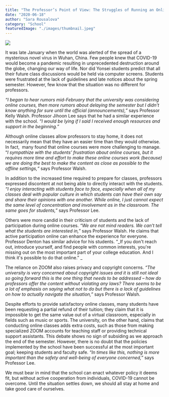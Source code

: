 ```yaml
---
title: "The Professor’s Point of View: The Struggles of Running an Online Semester"
date: "2020-06-18"
author: "Sara Rousalova"
category: "School"
featuredImage: "./images/thumbnail.jpeg"
---
```


![](/images/thumbnail.jpeg)

It was late January when the world was alerted of the spread of a mysterious novel virus in Wuhan, China. Few people knew that COVID-19 would become a pandemic resulting in unprecedented destruction around the globe, changing our way of life. Nor did Yonsei students predict that all their future class discussions would be held via computer screens. Students were frustrated at the lack of guidelines and late notices about the spring semester. However, few know that the situation was no different for professors. 

_“I began to hear rumors mid-February that the university was considering online courses, then more rumors about delaying the semester but I didn’t know anything for sure until the official (announcements),”_ says Professor Kelly Walsh. Professor Jihoon Lee says that he had a similar experience with the school. _“I would be lying if I said I received enough resources and support in the beginning.”_

Although online classes allow professors to stay home, it does not necessarily mean that they have an easier time than they would otherwise. In fact,  many found that online courses were more challenging to manage. “_I sympathize with the students’ frustration about online courses, but it requires more time and effort to make these online courses work (because) we are doing the best to make the content as close as possible to the offline settings,“_ says Professor Walsh. 

In addition to the increased time required to prepare for classes, professors expressed discontent at not being able to directly interact with the students. _“I enjoy interacting with students face to face, especially when all of my classes deal with popular culture in which students can have their own say and share their opinions with one another. While online, I just cannot expect the same level of concentration and involvement as in the classroom. The same goes for students,”_ says Professor Lee. 

Others were more candid in their criticism of students and the lack of participation during online courses. _“We are not mind readers. We can’t tell what the students are interested in,”_ says Professor Walsh. He claims that active participation online can enhance the experience for everyone. Professor Denton has similar advice for his students. “_If you don't reach out, introduce yourself, and find people with common interests, you're missing out on the most important part of your college education. And I think it's possible to do that online.” _

The reliance on ZOOM also raises privacy and copyright concerns. _“The university is very concerned about copyright issues and it is still not ideal so going forward this is the one thing that needs to be addressed – how do professors offer the content without violating any laws? There seems to be a lot of emphasis on saying what not to do but there is a lack of guidelines on how to actually navigate the situation,”_ says Professor Walsh.

Despite efforts to provide satisfactory online classes, many students have been requesting a partial refund of their tuition; they claim that it is impossible to get the same value out of a virtual classroom, especially in fields such as music or sports. The university, on the other hand, claims that conducting online classes adds extra costs, such as those from making specialized ZOOM accounts for teaching staff or providing technical support assistants. This debate shows no sign of subsiding as we approach the end of the semester. However, there is no doubt that the policies implemented by the school have been successful at the most important goal; keeping students and faculty safe. “_In times like this, nothing is more important than the safety and well-being of everyone concerned,”_ says Professor Lee. 

We must bear in mind that the school can enact whatever policy it deems fit, but without active cooperation from individuals, COVID-19 cannot be overcome. Until the situation settles down, we should all stay at home and take good care of ourselves.
